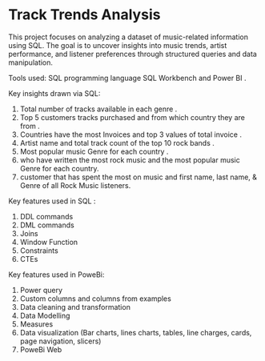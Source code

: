 # Track Trends Analysis
This project focuses on analyzing a dataset of music-related information using SQL. The goal is to uncover insights into music trends, artist performance, and listener preferences through structured queries and data manipulation.

Tools used: SQL programming language SQL Workbench and Power BI .

Key insights drawn via SQL:
1. Total number of tracks available in each genre .
2. Top 5 customers tracks purchased and from which country they are from .
3. Countries have the most Invoices and top 3 values of total invoice .
4. Artist name and total track count of the top 10 rock bands .
5. Most popular music Genre for each country .
6. who have written the most rock music and the most popular music Genre for each country.
7. customer that has spent the most on music and first name, last name, & Genre of all Rock Music listeners.


Key features used in SQL :

1. DDL commands 
2. DML commands
3. Joins
4. Window Function
5. Constraints
6. CTEs


Key features used in PoweBi:

1. Power query
2. Custom columns and columns from examples
3. Data cleaning and transformation
4. Data Modelling
5. Measures
6. Data visualization (Bar charts, lines charts, tables, line charges, cards, page navigation, slicers)
7. PoweBi Web
